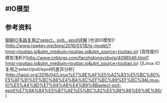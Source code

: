 #IO模型
---


## 参考资料

[聊聊IO多路复用之select、poll、epoll详解](http://blog.jobbole.com/99912/)
[也谈IO模型]!(http://www.rowkey.me/blog/2016/01/18/io-model/?hmsr=toutiao.io&utm_medium=toutiao.io&utm_source=toutiao.io)
[高性能IO模型浅析]!(http://www.cnblogs.com/fanzhidongyzby/p/4098546.html?hmsr=toutiao.io&utm_medium=toutiao.io&utm_source=toutiao.io)
[]Linux IO复用之select/poll/epoll的差异分析](http://taozj.org/2016/04/Linux%E7%8E%AF%E5%A2%83%E5%BC%80%E5%8F%91%EF%BC%88%E4%BA%8C%EF%BC%89%EF%BC%9ALinux-IO%E5%A4%8D%E7%94%A8%E4%B9%8Bselect-poll-epoll%E7%9A%84%E5%B7%AE%E5%BC%82%E5%88%86%E6%9E%90/)
